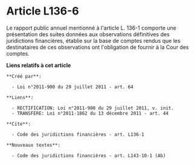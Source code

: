 # Article L136-6

Le rapport public annuel mentionné à l'article L. 136-1 comporte une présentation des suites données aux observations
définitives des juridictions financières, établie sur la base de comptes rendus que les destinataires de ces observations ont
l'obligation de fournir à la Cour des comptes.

**Liens relatifs à cet article**

	**Créé par**:

	  - Loi n°2011-900 du 29 juillet 2011 - art. 64

	**Liens**:

	  - RECTIFICATION: Loi n°2011-900 du 29 juillet 2011, v. init.
	  - TRANSFERE: Loi n°2011-1862 du 13 décembre 2011 - art. 44

	**Cite**:

	  - Code des juridictions financières - art. L136-1

	**Nouveaux textes**:

	  - Code des juridictions financières - art. L143-10-1 (Ab)
